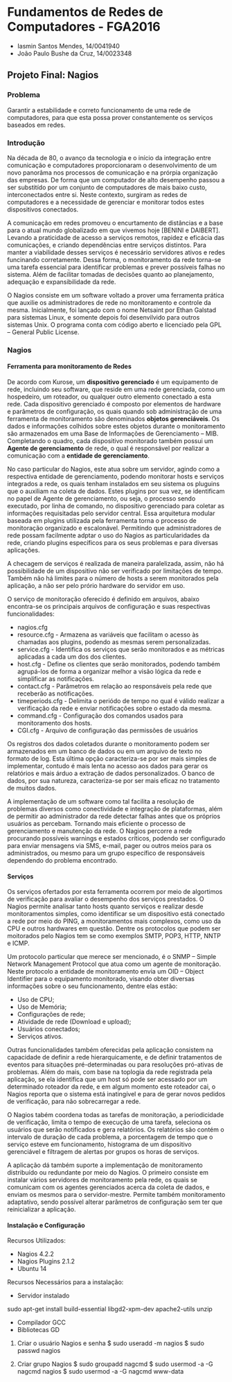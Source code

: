 # Fundamentos de Redes de Computadores - FGA2016
* Iasmin Santos Mendes, 14/0041940
* João Paulo Bushe da Cruz, 14/0023348

## Projeto Final: Nagios

### Problema
Garantir a estabilidade e correto funcionamento de uma rede de computadores, para que esta possa prover constantemente os serviços baseados em redes.

### Introdução
Na década de 80,  o avanço da tecnologia e o início da integração entre comunicação e computadores proporcionaram o desenvolvimento de um novo panorâma nos processos de comunicação e na prórpia organização das empresas. De forma que um computador de alto desempenho passou a ser substitído por um conjunto de computadores de mais baixo custo, interconectados entre si. Neste contexto, surgiram as redes de computadores e a necessidade de gerenciar e monitorar todos estes dispositivos conectados.

A comunicação em redes promoveu o encurtamento de distâncias e a base para o atual mundo globalizado em que vivemos hoje [BENINI e DAIBERT]. Levando a praticidade de acesso a serviços remotos, rapidez e eficácia das comunicações, e criando dependências entre serviços distintos. Para manter a viabilidade desses serviços  é necessário servidores ativos e redes funcinando corretamente. Dessa forma, o monitoramento da rede torna-se uma tarefa essencial para identificar problemas e prever possíveis falhas no sistema. Além de facilitar tomadas de decisões quanto ao planejamento, adequação e expansibilidade da rede.

O Nagios consiste em um software voltado a prover uma ferramenta prática que auxilie os administradores de rede no monitoramento e controle da mesma. Inicialmente, foi lançado com o nome Netsaint por Ethan Galstad para sistemas Linux, e somente depois foi desenvilvido para outros sistemas Unix. O programa conta com código aberto e licenciado pela GPL – General Public License.

### Nagios
#### Ferramenta para monitoramento de Redes

  De acordo com Kurose, um **dispositivo gerenciado** é um equipamento de rede, incluindo seu software, que reside em uma rede gerenciada, como um hospedeiro, um roteador, ou qualquer outro elemento conectado a esta rede. Cada dispositivo gerenciado é composto por elementos de hardware e parâmetros de configuração, os quais quando sob administração de uma ferramenta de monitoramento são denominados **objetos gerenciáveis**. Os dados e informações colhidos sobre estes objetos durante o monitoramento são armazenados em uma Base de Informações de Gerenciamento – MIB. Completando o quadro, cada dispositivo monitorado também possui um **Agente de gerenciamento** de rede, o qual é responsável por realizar a comunicação com a **entidade de gerenciamento**.

No caso particular do Nagios, este atua sobre um servidor, agindo como a respectiva entidade de gerenciamento, podendo monitorar hosts e serviços integrados a rede, os quais tenham instalados em seu sistema os pluguins que o auxiliam na coleta de dados. Estes plugins por sua vez, se identificam no papel de Agente de gerenciamento, ou seja, o processo sendo executado, por linha de comando, no dispositivo gerenciado para coletar as informações requisitadas pelo servidor central. Essa arquitetura modular baseada em plugins utilizada pela ferramenta torna o processo de monitoração organizado e escalonável. Permitindo que administradores de rede possam facilmente adptar o uso do Nagios as particularidades da rede, criando plugins específicos para os seus problemas e para diversas aplicações.

A checagem de serviços é realizada de maneira paralelizada, assim, não há possibilidade de um dispositivo não ser verificado por limitações de tempo. Também não há limites para o número de hosts a serem monitorados pela aplicação, a não ser pelo prório hardware do servidor em uso. 

O serviço de monitoração oferecido é definido em arquivos, abaixo encontra-se os principais arquivos de configuração e suas respectivas funcionalidades:

* nagios.cfg
* resource.cfg - Armazena as variáveis que facilitam o acesso às chamadas aos plugins, podendo as mesmas serem personalizadas.
* service.cfg - Identifica os serviços que serão monitorados e as métricas aplicadas a cada um dos dos clientes.
* host.cfg - Define os clientes que serão monitorados, podendo também agrupá-los de forma a organizar melhor a visão lógica da rede e simplificar as notificações.
* contact.cfg - Parâmetros em relação ao responsáveis pela rede que receberão as notificações.
* timeperiods.cfg - Delimita o periódo de tempo no qual é válido realizar a verificação da rede e enviar notificações sobre o estado da mesma.
* command.cfg - Configuração dos comandos usados para monitoramento dos hosts.
* CGI.cfg - Arquivo de configuração das permissões de usuários

Os registros dos dados coletados durante o monitoramento podem ser armazenados em um banco de dados ou em um arquivo de texto no formato de log. Esta última opção caracteriza-se por ser mais simples de implementar, contudo é mais lenta no acesso aos dados para gerar os relatórios e mais árduo a extração de dados personalizados. O banco de dados, por sua natureza, caracteriza-se por ser mais eficaz no tratamento de muitos dados.

A implementação de um software como tal facilita a resolução de problemas diversos como conectividade e integração de plataformas, além de permitir ao administrador da rede detectar falhas antes que os próprios usuários as percebam. Tornando mais eficiente o processo de gerenciamento e manutenção da rede.  O Nagios percorre a rede procurando possíveis warnings e estados críticos, podendo ser configurado para enviar mensagens via SMS, e-mail, pager ou outros meios para os administrados, ou mesmo para um grupo específico de responsáveis dependendo do problema encontrado.

#### Serviços

Os serviços ofertados por esta ferramenta ocorrem por meio de algortimos de verificação para avaliar o desempenho dos serviços prestados. O Nagios permite analisar tanto hosts quanto serviços  e realizar desde monitoramentos simples, como identificar se um dispositivo está conectado a rede por meio do PING, a monitoramentos mais complexos, como uso da CPU e outros hardwares em questão. Dentre os protocolos que podem ser moitorados pelo Nagios tem se como exemplos SMTP, POP3, HTTP, NNTP e ICMP. 

Um protocolo particular que merece ser mencionado, é o SNMP – Simple Network Management Protocol que atua como um agente de monitoração. Neste protocolo a entidade de monitoramento envia um OID – Object Identifier para o equipamento monitorado, visando obter diversas informações sobre o seu funcionamento, dentre elas estão:

* Uso de CPU;
* Uso de Memória;
* Configurações de rede;
* Atividade de rede (Download e upload);
* Usuários conectados;
* Serviços ativos.

Outras funcionalidades também oferecidas pela aplicação consistem na capacidade de definir a rede hierarquicamente, e de definir tratamentos de eventos para situações pré-determinadas ou para resoluções pró-ativas  de problemas. Além do mais, com base na toplogia da rede registrada pela aplicação, se ela identifica que um host só pode ser acessado por um determinado roteador da rede, e em algum momento este roteador cai, o Nagios reporta que o sistema está inatingível e para de gerar novos pedidos de verificação, para não sobrecarregar a rede.

O Nagios tabém coordena todas as tarefas de monitoração, a periodicidade de verificação, limita o tempo de execução de uma tarefa, seleciona os usuários que serão notificados e gera relatórios. Os relatórios são contém o intervalo de duração de cada problema, a porcentagem de tempo que o serviço esteve em funcionamento, histograma de um dispositivo gerenciável e filtragem de alertas por grupos os horas de serviços.

A aplicação dá também suporte a implementação de monitoramento distribuído ou redundante por meio do Nagios. O primeiro consiste em instalar vários servidores de monitoramento pela rede, os quais se comunicam com os agentes gerenciados acerca da coleta de dados, e enviam os mesmos para o servidor-mestre. Permite também monitoramento adaptativo, sendo possível alterar parâmetros de configuração sem ter que reinicializar a aplicação.

#### Instalação e Configuração

Recursos Utilizados:

* Nagios 4.2.2
* Nagios Plugins 2.1.2
* Ubuntu 14

Recursos Necessários para a instalação:

* Servidor instalado

sudo apt-get install build-essential libgd2-xpm-dev apache2-utils unzip

* Compilador GCC
* Bibliotecas GD

1. Criar o usuário Nagios e senha
$ sudo useradd -m nagios
$ sudo passwd nagios

2. Criar grupo Nagios
$ sudo groupadd nagcmd
$ sudo usermod -a -G nagcmd nagios
$ sudo usermod -a -G nagcmd www-data

